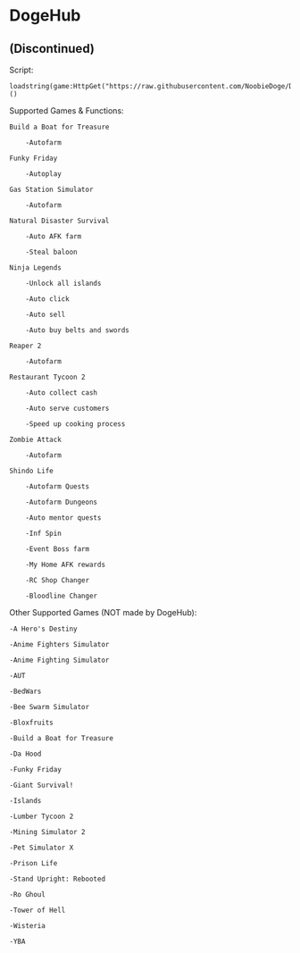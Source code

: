# DogeHub
## (Discontinued)

Script:

	loadstring(game:HttpGet("https://raw.githubusercontent.com/NoobieDoge/DogeHub/main/DogeHub"))()



Supported Games & Functions:

	Build a Boat for Treasure

		-Autofarm

	Funky Friday

		-Autoplay

	Gas Station Simulator

		-Autofarm

	Natural Disaster Survival

		-Auto AFK farm

		-Steal baloon

	Ninja Legends

		-Unlock all islands

		-Auto click

		-Auto sell

		-Auto buy belts and swords

	Reaper 2

		-Autofarm

	Restaurant Tycoon 2

		-Auto collect cash

		-Auto serve customers

		-Speed up cooking process

	Zombie Attack

		-Autofarm

	Shindo Life

		-Autofarm Quests

		-Autofarm Dungeons

		-Auto mentor quests

		-Inf Spin

		-Event Boss farm

		-My Home AFK rewards
		
		-RC Shop Changer
		
		-Bloodline Changer




Other Supported Games (NOT made by DogeHub):

	-A Hero's Destiny

	-Anime Fighters Simulator 

	-Anime Fighting Simulator

	-AUT 

	-BedWars

	-Bee Swarm Simulator 

	-Bloxfruits

	-Build a Boat for Treasure

	-Da Hood 

	-Funky Friday

	-Giant Survival!

	-Islands

	-Lumber Tycoon 2 
	
	-Mining Simulator 2

	-Pet Simulator X

	-Prison Life 

	-Stand Upright: Rebooted

	-Ro Ghoul

	-Tower of Hell 

	-Wisteria

	-YBA
